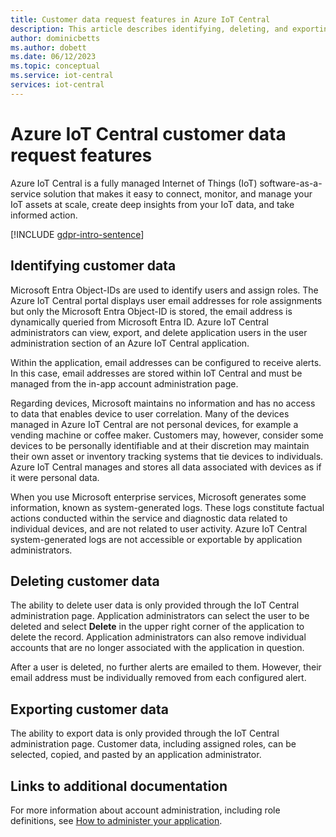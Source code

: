 ```yaml
---
title: Customer data request features​ in Azure IoT Central
description: This article describes identifying, deleting, and exporting customer data in Azure IoT Central application.
author: dominicbetts
ms.author: dobett
ms.date: 06/12/2023
ms.topic: conceptual
ms.service: iot-central
services: iot-central
---
```


# Azure IoT Central customer data request features​

Azure IoT Central is a fully managed Internet of Things (IoT) software-as-a-service solution that makes it easy to connect, monitor, and manage your IoT assets at scale, create deep insights from your IoT data, and take informed action.

[!INCLUDE [gdpr-intro-sentence](~/reusable-content/ce-skilling/azure/includes/gdpr-intro-sentence.md)]

## Identifying customer data

Microsoft Entra Object-IDs are used to identify users and assign roles. The Azure IoT Central portal displays user email addresses for role assignments but only the Microsoft Entra Object-ID is stored, the email address is dynamically queried from Microsoft Entra ID. Azure IoT Central administrators can view, export, and delete application users in the user administration section of an Azure IoT Central application.

Within the application, email addresses can be configured to receive alerts. In this case, email addresses are stored within IoT Central and must be managed from the in-app account administration page.

Regarding devices, Microsoft maintains no information and has no access to data that enables  device to user correlation. Many of the devices managed in Azure IoT Central are not personal devices, for example a vending machine or coffee maker. Customers may, however, consider some devices to be personally identifiable and at their discretion may maintain their own asset or inventory tracking systems that tie devices to individuals. Azure IoT Central manages and stores all data associated with devices as if it were personal data.

When you use Microsoft enterprise services, Microsoft generates some information, known as system-generated logs. These logs constitute factual actions conducted within the service and diagnostic data related to individual devices, and are not related to user activity. Azure IoT Central system-generated logs are not accessible or exportable by application administrators.

## Deleting customer data

The ability to delete user data is only provided through the IoT Central administration page. Application administrators can select the user to be deleted and select **Delete** in the upper right corner of the application to delete the record. Application administrators can also remove individual accounts that are no longer associated with the application in question.

After a user is deleted, no further alerts are emailed to them. However, their email address must be individually removed from each configured alert.

## Exporting customer data

The ability to export data is only provided through the IoT Central administration page. Customer data, including assigned roles, can be selected, copied, and pasted by an application administrator.

## Links to additional documentation

For more information about account administration, including role definitions, see [How to administer your application](howto-administer.md).
